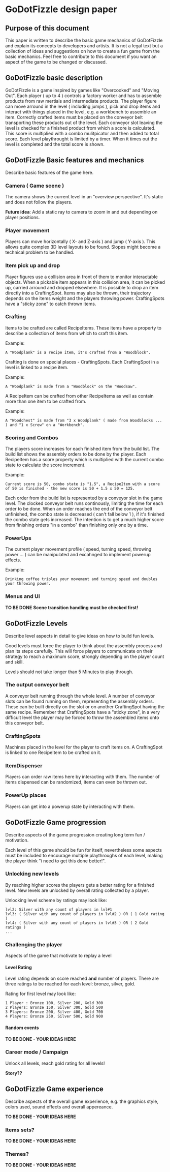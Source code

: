 # GoDotFizzle design paper

## Purpose of this document

This paper is written to describe the basic game mechanics of GoDotFizzle and explain its concepts to developers and artists.
It is not a legal text but a collection of ideas and suggestions on how to create a fun game from the basic mechanics.
Feel free to contribute to this document if you want an aspect of the game to be changed or discussed.

## GoDotFizzle basic description

GoDotFizzle is a game inspired by games like "Overcooked" and "Moving Out". Each player ( up to 4 ) controls a factory worker and has to assemble products from raw mertials and intermediate products. The player figure can move arround in the level ( including jumps ), pick and drop items and interact with things placed in the level, e.g. a workbench to assemble an item. Correctly crafted items must be placed on the conveyor belt transporting these products out of the level. Each conveyor slot leaving the level is checked for a finished product from which a score is calculated. This score is multiplied with a combo mulitpicator and then added to total score. Each level playthrought is limited by a timer. When it times out the level is completed and the total score is shown.

## GoDotFizzle Basic features and mechanics

Describe basic features of the game here.

### Camera ( Game scene )

The camera shows the current level in an "overview perspective". It's static and does not follow the players.

**Future idea**: Add a static ray to camera to zoom in and out depending on player positions.

### Player movement

Players can move horizontally ( X- and Z-axis ) and jump ( Y-axis ). This allows quite complex 3D level layouts to be found. Slopes might become a technical problem to be handled.

### Item pick up and drop

Player figures use a collision area in front of them to monitor interactable objects. When a pickable item appears in this collision area, it can be picked up, carried arround and dropped elsewhere. It is possible to drop an item directly into a CraftingSpot. Items may also be thrown, their trajectory depends on the items weight and the players throwing power. CraftingSpots have a "sticky zone" to catch thrown items.

### Crafting

Items to be crafted are called RecipeItems. These items have a property to describe a collection of items from which to craft this item.

Example:
```
A "Woodplank" is a recipe item, it's crafted from a "Woodblock".
```

Crafting is done on special places - CraftingSpots. Each CraftingSpot in a level is linked to a recipe item.

Example:
```
A "Woodplank" is made from a "Woodblock" on the "Woodsaw".
```

A RecipeItem can be crafted from other RecipeItems as well as contain more than one item to be crafted from.

Example:
```
A "Woodchest" is made from "3 x Woodplank" ( made from Woodblocks ... ) and "1 x Screw" on a "Workbench".
```

### Scoring and Combos

The players score increases for each finished item from the build list. The build list shows the assembly orders to be done by the player. Each RecipeItem has a score property which is multiplied with the current combo state to calculate the score increment.

Example:

```
Current score is 50, combo state is "1.5", a RecipeItem with a score of 50 is finished - the new score is 50 + 1.5 x 50 = 125.
```

Each order from the build list is represented by a conveyor slot in the game level. The clocked conveyor belt runs continously, limiting the time for each order to be done. When an order reaches the end of the conveyor belt unfinished, the combo state is decreased ( can't fall below 1 ), if it's finished the combo state gets increased. The intention is to get a much higher score from finishing orders "in a combo" than finishing only one by a time.

### PowerUps

The current player movement profile ( speed, turning speed, throwing power ... ) can be manipulated and excahnged to implement powerup effects.

Example:
```
Drinking coffee triples your movement and turning speed and doubles your throwing power.
```

### Menus and UI

**TO BE DONE**
**Scene transition handling must be checked first!**

## GoDotFizzle Levels

Describe level aspects in detail to give ideas on how to build fun levels.

Good levels must force the player to think about the assembly process and plan its steps carefully. This will force players to communicate on their strategy to reach a maximum score, strongly depending on the player count and skill. 

Levels should not take longer than 5 Minutes to play through.

### The output conveyor belt

A conveyor belt running through the whole level. A number of conveyor slots can be found running on them, representing the assembly orders. These can be built directly on the slot or on another CraftingSpot having the same recipe. Remember that CraftingSpots have a "sticky zone", in a very difficult level the player may be forced to throw the assembled items onto this conveyor belt.

### CraftingSpots

Machines placed in the level for the player to craft items on. A CraftingSpot is linked to one RecipeItem to be crafted on it.

### ItemDispenser

Players can order raw items here by interacting with them. The number of items dispensed can be randomized, items can even be thrown out.

### PowerUp places

Players can get into a powerup state by interacting with them.

## GoDotFizzle Game progression

Describe aspects of the game progression creating long term fun / motivation.

Each level of this game should be fun for itself, nevertheless some aspects must be included to encourage multiple playthroughs of each level, making the player think "i need to get this done better!".

### Unlocking new levels

By reaching higher scores the players gets a better rating for a finished level. New levels are unlocked by overall rating collected by a player.

Unlocking level scheme by ratings may look like:
```
lvl2: Silver with any count of players in lvl#1
lvl3: ( Silver with any count of players in lvl#2 ) OR ( 1 Gold rating  )
lvl4: ( Silver with any count of players in lvl#3 ) OR ( 2 Gold ratings )
...
```

### Challenging the player

Aspects of the game that motivate to replay a level

#### Level Rating

Level rating depends on score reached **and** number of players. There are three ratings to be reached for each level: bronze, silver, gold.

Rating for first level may look like:
```
1 Player : Bronze 100, Silver 200, Gold 300
2 Players: Bronze 150, Silver 300, Gold 500
3 Players: Bronze 200, Silver 400, Gold 700
4 Players: Bronze 250, Silver 500, Gold 900
```

#### Random events

**TO BE DONE - YOUR IDEAS HERE**

### Career mode / Campaign

Unlock all levels, reach gold rating for all levels!

**Story??**

## GoDotFizzle Game experience

Describe aspects of the overall game experience, e.g. the graphics style, colors used, sound effects and overall appereance.

**TO BE DONE - YOUR IDEAS HERE**

### Items sets?

**TO BE DONE - YOUR IDEAS HERE**

### Themes?

**TO BE DONE - YOUR IDEAS HERE**
